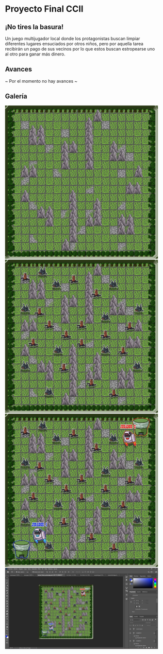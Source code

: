 # Proyecto Final CCII

## ¡No tires la basura!

Un juego multijugador local donde los protagonistas buscan limpiar diferentes
lugares ensuciados por otros niños, pero por aquella tarea recibirán un pago
de sus vecinos por lo que estos buscan estropearse uno al otro para ganar más
dinero.

## Avances

~ Por el momento no hay avances ~

## Galería

![scene_bioma](./galery/scene_bioma.jpeg)
![scene_items](./galery/scene_items.jpeg)
![scene_full](./galery/scene_full.jpeg)
![scene_editor](./galery/scene_editor.jpeg)
